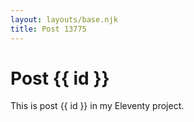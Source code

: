```yaml
---
layout: layouts/base.njk
title: Post 13775
---
```


# Post {{ id }}

This is post {{ id }} in my Eleventy project.
